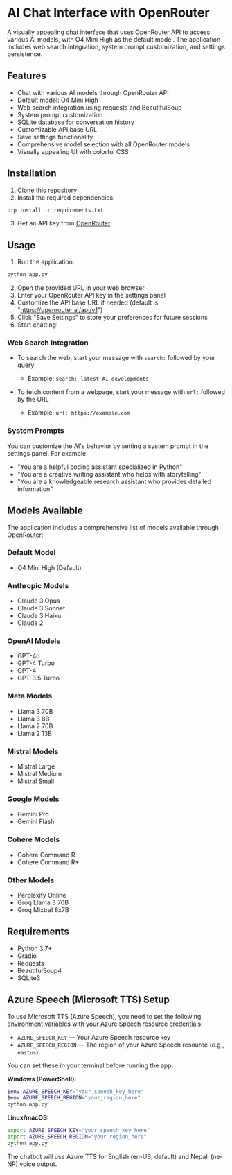 # AI Chat Interface with OpenRouter

A visually appealing chat interface that uses OpenRouter API to access various AI models, with O4 Mini High as the default model. The application includes web search integration, system prompt customization, and settings persistence.

## Features

- Chat with various AI models through OpenRouter API
- Default model: O4 Mini High
- Web search integration using requests and BeautifulSoup
- System prompt customization
- SQLite database for conversation history
- Customizable API base URL
- Save settings functionality
- Comprehensive model selection with all OpenRouter models
- Visually appealing UI with colorful CSS

## Installation

1. Clone this repository
2. Install the required dependencies:

```bash
pip install -r requirements.txt
```

3. Get an API key from [OpenRouter](https://openrouter.ai/)

## Usage

1. Run the application:

```bash
python app.py
```

2. Open the provided URL in your web browser
3. Enter your OpenRouter API key in the settings panel
4. Customize the API base URL if needed (default is "https://openrouter.ai/api/v1")
5. Click "Save Settings" to store your preferences for future sessions
6. Start chatting!

### Web Search Integration

- To search the web, start your message with `search:` followed by your query
  - Example: `search: latest AI developments`

- To fetch content from a webpage, start your message with `url:` followed by the URL
  - Example: `url: https://example.com`

### System Prompts

You can customize the AI's behavior by setting a system prompt in the settings panel. For example:

- "You are a helpful coding assistant specialized in Python"
- "You are a creative writing assistant who helps with storytelling"
- "You are a knowledgeable research assistant who provides detailed information"

## Models Available

The application includes a comprehensive list of models available through OpenRouter:

### Default Model
- O4 Mini High (Default)

### Anthropic Models
- Claude 3 Opus
- Claude 3 Sonnet
- Claude 3 Haiku
- Claude 2

### OpenAI Models
- GPT-4o
- GPT-4 Turbo
- GPT-4
- GPT-3.5 Turbo

### Meta Models
- Llama 3 70B
- Llama 3 8B
- Llama 2 70B
- Llama 2 13B

### Mistral Models
- Mistral Large
- Mistral Medium
- Mistral Small

### Google Models
- Gemini Pro
- Gemini Flash

### Cohere Models
- Cohere Command R
- Cohere Command R+

### Other Models
- Perplexity Online
- Groq Llama 3 70B
- Groq Mixtral 8x7B

## Requirements

- Python 3.7+
- Gradio
- Requests
- BeautifulSoup4
- SQLite3

## Azure Speech (Microsoft TTS) Setup

To use Microsoft TTS (Azure Speech), you need to set the following environment variables with your Azure Speech resource credentials:

- `AZURE_SPEECH_KEY` — Your Azure Speech resource key
- `AZURE_SPEECH_REGION` — The region of your Azure Speech resource (e.g., `eastus`)

You can set these in your terminal before running the app:

**Windows (PowerShell):**
```powershell
$env:AZURE_SPEECH_KEY="your_speech_key_here"
$env:AZURE_SPEECH_REGION="your_region_here"
python app.py
```

**Linux/macOS:**
```bash
export AZURE_SPEECH_KEY="your_speech_key_here"
export AZURE_SPEECH_REGION="your_region_here"
python app.py
```

The chatbot will use Azure TTS for English (en-US, default) and Nepali (ne-NP) voice output.